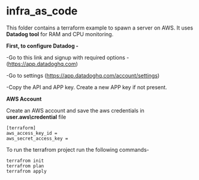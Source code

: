 # infra_as_code

This folder contains a terraform example to spawn a server on AWS. It uses **Datadog tool** for RAM and CPU monitoring.

**First, to configure Datadog -** 

-Go to this link and signup with required options - (https://app.datadoghq.com)

-Go to settings (https://app.datadoghq.com/account/settings)

-Copy the API and APP key. Create a new APP key if not present.

**AWS Account**

Create an AWS account and save the aws credentials in **user\.aws\credential** file

```
[terraform]
aws_access_key_id = 
aws_secret_access_key = 
```

To run the terrafrom project run the following commands-

```
terrafrom init
terrafrom plan
terrafrom apply
```
